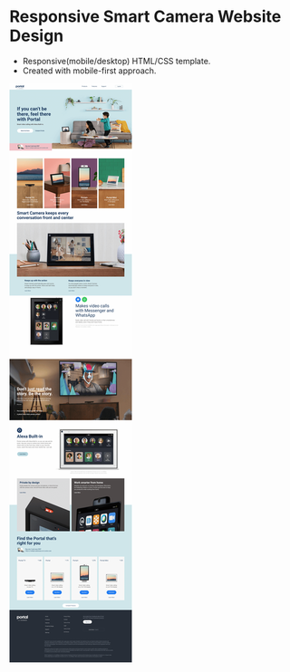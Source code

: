# Responsive Smart Camera Website Design 

* Responsive(mobile/desktop) HTML/CSS template.
* Created with mobile-first approach.  


![template](preview.png "This is a simple template")
